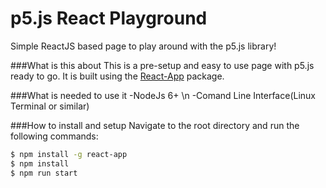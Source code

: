 # p5.js React Playground
 Simple ReactJS based page to play around with the p5.js library!



###What is this about
  This is a pre-setup and easy to use page with p5.js ready to go. It is built using the <a href="https://github.com/kriasoft/react-app">React-App<a> package.



###What is needed to use it
  -NodeJs 6+ \n -Comand Line Interface(Linux Terminal or similar)



###How to install and setup
  Navigate to the root directory and run the following commands:
  ```sh
  $ npm install -g react-app
  $ npm install
  $ npm run start
  ```
